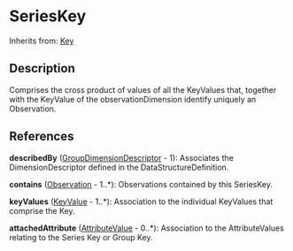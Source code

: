 
# SeriesKey

Inherits from: [Key](Key.md)



## Description

Comprises the cross product of values of all the KeyValues that, together with the KeyValue of the observationDimension identify uniquely an Observation.




## References

**describedBy** ([GroupDimensionDescriptor](GroupDimensionDescriptor.md) - 1): Associates the DimensionDescriptor defined in the DataStructureDefinition.

**contains** ([Observation](Observation.md) - 1..*): Observations contained by this SeriesKey.

**keyValues** ([KeyValue](KeyValue.md) - 1..*): Association to the individual KeyValues that comprise the Key.

**attachedAttribute** ([AttributeValue](AttributeValue.md) - 0..*): Association to the AttributeValues relating to the Series Key or Group Key.




